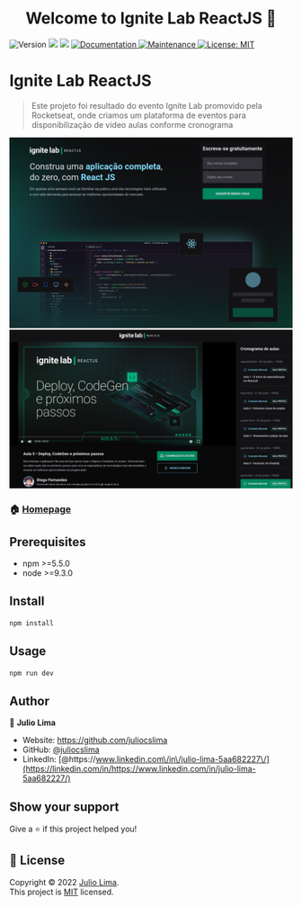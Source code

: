<h1 align="center">Welcome to Ignite Lab ReactJS 👋</h1>
<p>
  <img alt="Version" src="https://img.shields.io/badge/version-1.0.0-blue.svg?cacheSeconds=2592000" />
  <img src="https://img.shields.io/badge/npm-%3E%3D5.5.0-blue.svg" />
  <img src="https://img.shields.io/badge/node-%3E%3D9.3.0-blue.svg" />
  <a href="https://github.com/juliocslima/ignite-lab-reactjs" target="_blank">
    <img alt="Documentation" src="https://img.shields.io/badge/documentation-yes-brightgreen.svg" />
  </a>
  <a href="https://github.com/kefranabg/readme-md-generator/graphs/commit-activity" target="_blank">
    <img alt="Maintenance" src="https://img.shields.io/badge/Maintained%3F-yes-green.svg" />
  </a>
  <a href="https://github.com/juliocslima/ignite-lab-reactjs/blob/main/LICENSE" target="_blank">
    <img alt="License: MIT" src="https://img.shields.io/github/license/juliocslima/Ignite Lab ReactJS" />
  </a>
</p>

# Ignite Lab ReactJS

> Este projeto foi resultado do evento Ignite Lab promovido pela Rocketseat, onde criamos um plataforma de eventos para disponibilização de video aulas conforme cronograma

<img src="/docs/home_page.png" alt="My cool logo"/>
<img src="/docs/platform_page.png" alt="My cool logo"/>

### 🏠 [Homepage](https://github.com/juliocslima/ignite-lab-reactjs)

## Prerequisites

- npm >=5.5.0
- node >=9.3.0

## Install

```sh
npm install
```

## Usage

```sh
npm run dev
```

## Author

👤 **Julio Lima**

- Website: https://github.com/juliocslima
- GitHub: [@juliocslima](https://github.com/juliocslima)
- LinkedIn: [@https:\/\/www.linkedin.com\/in\/julio-lima-5aa682227\/](https://linkedin.com/in/https://www.linkedin.com/in/julio-lima-5aa682227/)

## Show your support

Give a ⭐️ if this project helped you!

## 📝 License

Copyright © 2022 [Julio Lima](https://github.com/juliocslima).<br />
This project is [MIT](https://github.com/juliocslima/ignite-lab-reactjs/blob/main/LICENSE) licensed.
